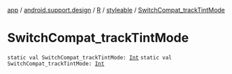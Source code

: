 [app](../../../index.md) / [android.support.design](../../index.md) / [R](../index.md) / [styleable](index.md) / [SwitchCompat_trackTintMode](.)

# SwitchCompat_trackTintMode

`static val SwitchCompat_trackTintMode: `[`Int`](https://kotlinlang.org/api/latest/jvm/stdlib/kotlin/-int/index.html)
`static val SwitchCompat_trackTintMode: `[`Int`](https://kotlinlang.org/api/latest/jvm/stdlib/kotlin/-int/index.html)